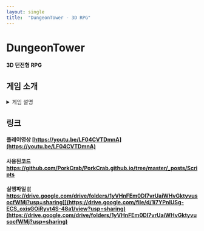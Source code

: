 ```yaml
---
layout: single
title:  "DungeonTower - 3D RPG"
---
```


# DungeonTower

**3D 던전형 RPG**

## 게임 소개
<details markdown="1">
<summary> 게임 설명 </summary>

### 게임환경

- 코드 : C#
- 엔진 : 유니티4.11f
- 클라우드 : Playfab
- PC 구동

### 게임 특징

- Playfab을 연동해서 회원가입과 로그인을 합니다.
- Playfab 저장 구조를 활용해 데이터를 저장했습니다.
- WASD로 이동, 마우스 좌클릭 공격, 스킬을 이용하는 게임입니다.
- 던전을 골라 입장하면 몇차례의 몬스터들의 공격을 막은 뒤 보스를 잡으면 클리어 됩니다.
- 스폰되는 적을 잡을 시 골드와 크리스탈을 얻을 수 있습니다.
- 제한된 포션 갯수로 컨트롤이 약간 필요합니다.

## UI

- 타이틀 씬 (메인 씬 / 로그인 씬 / 회원가입 씬)

![11111](https://user-images.githubusercontent.com/82872149/179426748-1f0f11aa-cd12-4d53-8974-4b9a4420463a.jpg)

- 스테이지 선택 씬

![choice](https://user-images.githubusercontent.com/82872149/179426765-2ed8e360-60fb-4432-a7fa-674c69a6f0e5.JPG)

- 인게임 씬

![ingame](https://user-images.githubusercontent.com/82872149/179426778-f2682f1d-006d-4288-8cc1-61a02a475e26.JPG)
- 인벤토리를 열면 습득한 크리스탈을 판매 할 수 있다.
- 몇차례의 공격을 막은 뒤 가운데 석상을 작동하면 보스가 등장한다.

</details>

## 링크
#### 플레이영상 [https://youtu.be/LF04CVTDmnA](https://youtu.be/LF04CVTDmnA)
#### 사용된코드  [https://github.com/PorkCrab/PorkCrab.github.io/tree/master/_posts/Scripts ](https://github.com/PorkCrab/PorkCrab.github.io/tree/master/_posts/Scripts)
#### 실행파일   [[ https://drive.google.com/drive/folders/1yVHnFEm0DI7vrUaiWHvGktyvusocfWMj?usp=sharing]](https://drive.google.com/file/d/1i7YPnIUSg-ECS_oxisGOiRyvt4S-48a1/view?usp=sharing)(https://drive.google.com/drive/folders/1yVHnFEm0DI7vrUaiWHvGktyvusocfWMj?usp=sharing)
